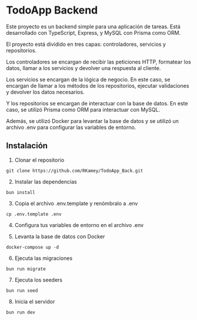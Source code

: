 # TodoApp Backend

Este proyecto es un backend simple para una aplicación de tareas. Está desarrollado con 
TypeScript, Express, y MySQL con Prisma como ORM.

El proyecto está dividido en tres capas: controladores, servicios y repositorios. 

Los controladores se encargan de recibir las peticiones HTTP, formatear los datos, llamar a los servicios y devolver una respuesta al cliente.

Los servicios se encargan de la lógica de negocio. En este caso, se encargan de llamar a los métodos de los repositorios, ejecutar validaciones y devolver los datos necesarios.

Y los repositorios se encargan de interactuar con la base de datos. En este caso, se utilizó Prisma como ORM para interactuar con MySQL.

Además, se utilizó Docker para levantar la base de datos y se utilizó un archivo .env para configurar las variables de entorno.

## Instalación
1. Clonar el repositorio
```bashcopy
git clone https://github.com/RKamey/TodoApp_Back.git
```

2. Instalar las dependencias
```bashcopy
bun install
```

3. Copia el archivo .env.template y renómbralo a .env
```bashcopy
cp .env.template .env
```

4. Configura tus variables de entorno en el archivo .env

5. Levanta la base de datos con Docker
```bashcopy
docker-compose up -d
```

6. Ejecuta las migraciones
```bashcopy
bun run migrate
```

7. Ejecuta los seeders
```bashcopy
bun run seed
```

8. Inicia el servidor
```bashcopy
bun run dev
```